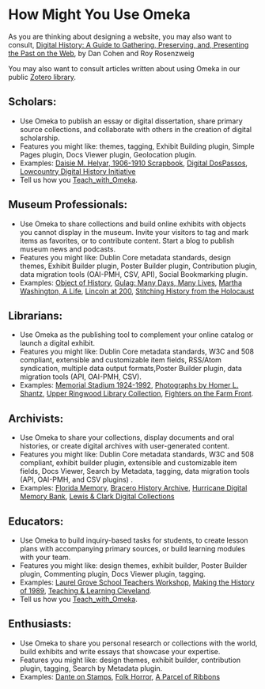 How Might You Use Omeka
=======================

As you are thinking about designing a website, you may also want to
consult, [Digital History: A Guide to Gathering, Preserving, and, Presenting the Past on the Web](http://chnm.gmu.edu/digitalhistory), by
Dan Cohen and Roy Rosenzweig

You may also want to consult articles written about using Omeka in our
public [Zotero library](https://www.zotero.org/groups/omeka/items).

Scholars: 
-----------------------------------------------------------

-   Use Omeka to publish an essay or digital dissertation, share primary
    source collections, and collaborate with others in the creation of
    digital scholarship.
-   Features you might like: themes, tagging, Exhibit Building plugin,
    Simple Pages plugin, Docs Viewer plugin, Geolocation plugin.
-   Examples: [Daisie M. Helyar, 1906-1910
    Scrapbook](http://gslis.simmons.edu/daisie/), [Digital
    DosPassos](http://www.digitaldospassos.com/), [Lowcountry Digital
    History Initiative](http://ldhi.library.cofc.edu/)
-   Tell us how you [Teach\_with\_Omeka](https://omeka.org/codex/Teach_with_Omeka "Teach with Omeka").

Museum Professionals:
-----------------------------------------------------------------------------------

-   Use Omeka to share collections and build online exhibits with
    objects you cannot display in the museum. Invite your visitors to
    tag and mark items as favorites, or to contribute content. Start a
    blog to publish museum news and podcasts.
-   Features you might like: Dublin Core metadata standards, design
    themes, Exhibit Builder plugin, Poster Builder plugin, Contribution
    plugin, data migration tools (OAI-PMH, CSV, API), Social
    Bookmarking plugin.
-   Examples: [Object of History](http://objectofhistory.org), [Gulag:
    Many Days, Many Lives](http://gulaghistory.org), [Martha Washington,
    A Life](http://marthawashington.us), [Lincoln at
    200](http://publications.newberry.org/lincoln/), [Stitching History
    from the Holocaust](http://liblamp.uwm.edu/omeka/A/)

Librarians:
---------------------------------------------------------------

-   Use Omeka as the publishing tool to complement your online catalog
    or launch a digital exhibit.
-   Features you might like: Dublin Core metadata standards, W3C and 508
    compliant, extensible and customizable item fields, RSS/Atom
    syndication, multiple data output formats,Poster Builder plugin,
    data migration tools (API, OAI-PMH, CSV).
-   Examples: [Memorial Stadium
    1924-1992](http://brickhouse.lib.umn.edu/), [Photographs by Homer L.
    Shantz](http://digitalcommons.library.arizona.edu/x/exhibits/shantzafrica),
    [Upper Ringwood Library
    Collection](http://www.upperringwood.org/index.php), [Fighters on
    the Farm
    Front](http://scarc.library.oregonstate.edu/omeka/exhibits/show/fighters).

Archivists:
---------------------------------------------------------------

-   Use Omeka to share your collections, display documents and oral
    histories, or create digital archives with user-generated content.
-   Features you might like: Dublin Core metadata standards, W3C and 508
    compliant, exhibit builder plugin, extensible and customizable item
    fields, Docs Viewer, Search by Metadata, tagging, data migration
    tools (API, OAI-PMH, and CSV plugins) .
-   Examples: [Florida Memory](http://floridamemory.com/), [Bracero
    History Archive](http://braceroarchive.org), [Hurricane Digital
    Memory Bank](http://hurricanearchive.org), [Lewis & Clark Digital
    Collections](http://digitalcollections.lclark.edu/)

Educators:
-------------------------------------------------------------

-   Use Omeka to build inquiry-based tasks for students, to create
    lesson plans with accompanying primary sources, or build learning
    modules with your team.
-   Features you might like: design themes, exhibit builder, Poster
    Builder plugin, Commenting plugin, Docs Viewer plugin, tagging.
-   Examples: [Laurel Grove School Teachers
    Workshop](http://chnm.gmu.edu/laurelgrove), [Making the History of
    1989](http://chnm.gmu.edu/1989), [Teaching & Learning
    Cleveland](http://csudigitalhumanities.org/exhibits/).
-   Tell us how you
    [Teach\_with\_Omeka](https://omeka.org/codex/Teach_with_Omeka "Teach with Omeka").

Enthusiasts:
-----------------------------------------------------------------

-   Use Omeka to share you personal research or collections with the
    world, build exhibits and write essays that showcase your expertise.
-   Features you might like: design themes, exhibit builder,
    contribution plugin, tagging, Search by Metadata plugin.
-   Examples: [Dante on Stamps](http://www.danteonstamps.com/ds/), [Folk
    Horror](http://www.folkhorror.com/), [A Parcel of
    Ribbons](http://aparcelofribbons.co.uk/)
